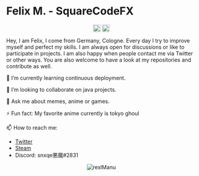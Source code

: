 <p align="center"> <h1 align="left"> Felix M. - SquareCodeFX </h1> </p>
<p align="center">
<a href="https://github.com/squarecodefx" target="_blank"><img align="center" src="https://cdn.jsdelivr.net/npm/simple-icons@3.0.1/icons/github.svg" alt="rexlManu" height="20" width="20" /></a>
<a href="https://twitter.com/squarekot" target="_blank"><img align="center" src="https://cdn.jsdelivr.net/npm/simple-icons@3.0.1/icons/twitter.svg" alt="rexlManu" height="20" width="20" /></a>
</p>

Hey, I am Felix, I come from Germany, Cologne. Every day I try to improve myself and perfect my skills. I am always open for discussions or like to participate in projects. I am also happy when people contact me via Twitter or other ways. You are also welcome to have a look at my repositories and contribute as well.

<!--🔭 I’m currently working on opensource project [name](https://github.com/SquareCodeFX/name)-->

🌱 I’m currently learning continuous deployment.

👯 I’m looking to collaborate on java projects.

💬 Ask me about memes, anime or games.

⚡ Fun fact: My favorite anime currently is tokyo ghoul

📫 How to reach me:

- [Twitter](https://twitter.com/squarekot)
- [Steam](https://steamcommunity.com/id/SquareCode)
- Discord: snxqe悪魔#2831


<p align="center">
	<img src=https://github-readme-stats.vercel.app/api?username=SquareCodeFX&show_icons=true alt=rexlManu />
</p>
